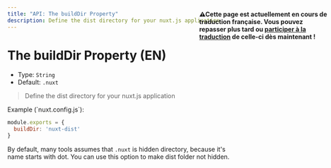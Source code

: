 ```yaml
---
title: "API: The buildDir Property"
description: Define the dist directory for your nuxt.js application
---
```


# The buildDir Property (EN)

- Type: `String`
- Default: `.nuxt`

> Define the dist directory for your nuxt.js application

<p style="width: 294px;position: fixed; top : 64px; right: 4px;" class="Alert Alert--orange"><strong>⚠Cette page est actuellement en cours de traduction française. Vous pouvez repasser plus tard ou <a href="https://github.com/vuejs-fr/nuxt" target="_blank">participer à la traduction</a> de celle-ci dès maintenant !</strong></p><p>Example (`nuxt.config.js`):</p>

```js
module.exports = {
  buildDir: 'nuxt-dist'
}
```

By default, many tools assumes that `.nuxt` is hidden directory, because it's name starts with dot. You can use this option to make dist folder not hidden.
